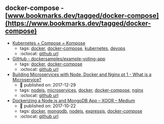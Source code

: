 docker-compose - [www.bookmarks.dev/tagged/docker-compose](https://www.bookmarks.dev/tagged/docker-compose)
---
* [Kubernetes + Compose = Kompose](http://kompose.io/)
    * tags: [docker](../tags/docker.md), [docker-compose](../tags/docker-compose.md), [kubernetes](../tags/kubernetes.md), [devops](../tags/devops.md)
    * :octocat: [github url](https://github.com/kubernetes/kompose)
* [GitHub - dockersamples/example-voting-app](https://github.com/dockersamples/example-voting-app)
    * tags: [docker](../tags/docker.md), [docker-compose](../tags/docker-compose.md)
    * :octocat: [github url](https://github.com/dockersamples/example-voting-app)
* [Building Microservices with Node, Docker and Nginx pt 1 - What is a Microservice?](https://www.youtube.com/watch?v=EsCfPxjmnjo)
    * :calendar: published on: 2017-12-29
    * tags: [nodejs](../tags/nodejs.md), [microservices](../tags/microservices.md), [docker](../tags/docker.md), [docker-compose](../tags/docker-compose.md), [nginx](../tags/nginx.md)
    * :octocat: [github url](https://github.com/fChristenson/microservices-example)
* [Dockerizing a Node.js and MongoDB App – XOOR – Medium](https://medium.com/@xoor/dockerizing-a-node-js-and-mongodb-app-f9d80fdb280e)
    * :calendar: published on: 2017-10-22
    * tags: [docker](../tags/docker.md), [mongodb](../tags/mongodb.md), [nodejs](../tags/nodejs.md), [expressjs](../tags/expressjs.md), [docker-compose](../tags/docker-compose.md)
    * :octocat: [github url](https://github.com/mpayetta/express-node-docker)
